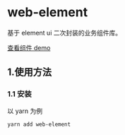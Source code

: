 # web-element

基于 element ui 二次封装的业务组件库。

[查看组件 demo](https://zhoubichuan.com/web-vue2x/senior/3.component/1.index.html)

## 1.使用方法

### 1.1 安装

以 yarn 为例

```sh
yarn add web-element
```
